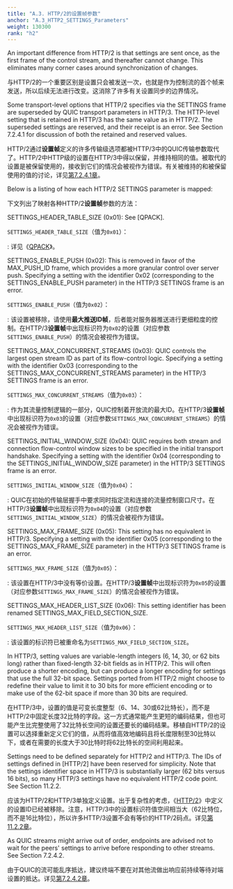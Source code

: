 ```yaml
---
title: "A.3. HTTP/2的设置帧参数"
anchor: "A.3_HTTP2_SETTINGS_Parameters"
weight: 130300
rank: "h2"
---
```


An important difference from HTTP/2 is that settings are sent once, as the first frame of the control stream, and thereafter cannot change. This eliminates many corner cases around synchronization of changes.

与HTTP/2的一个重要区别是设置只会被发送一次，也就是作为控制流的首个帧来发送，所以后续无法进行改变。这消除了许多有关设置同步的边界情况。

Some transport-level options that HTTP/2 specifies via the SETTINGS frame are superseded by QUIC transport parameters in HTTP/3. The HTTP-level setting that is retained in HTTP/3 has the same value as in HTTP/2. The superseded settings are reserved, and their receipt is an error. See Section 7.2.4.1 for discussion of both the retained and reserved values.

HTTP/2通过**设置帧**定义的许多传输级选项都被HTTP/3中的QUIC传输参数取代了。HTTP/2中HTTP级的设置在HTTP/3中得以保留，并维持相同的值。被取代的设置是被保留使用的，接收到它们的情况会被视作为错误。有关被维持的和被保留使用的值的讨论，详见[第7.2.4.1章]()。

Below is a listing of how each HTTP/2 SETTINGS parameter is mapped:

下文列出了映射各种HTTP/2**设置帧**参数的方法：

SETTINGS_HEADER_TABLE_SIZE (0x01):
See [QPACK].

`SETTINGS_HEADER_TABLE_SIZE`（值为`0x01`）：

:   详见《[QPACK]()》。

SETTINGS_ENABLE_PUSH (0x02):
This is removed in favor of the MAX_PUSH_ID frame, which provides a more granular control over server push. Specifying a setting with the identifier 0x02 (corresponding to the SETTINGS_ENABLE_PUSH parameter) in the HTTP/3 SETTINGS frame is an error.

`SETTINGS_ENABLE_PUSH`（值为`0x02`）：

:   该设置被移除，请使用**最大推送ID帧**，后者能对服务器推送进行更细粒度的控制。在HTTP/3**设置帧**中出现标识符为`0x02`的设置（对应参数`SETTINGS_ENABLE_PUSH`）的情况会被视作为错误。

SETTINGS_MAX_CONCURRENT_STREAMS (0x03):
QUIC controls the largest open stream ID as part of its flow-control logic. Specifying a setting with the identifier 0x03 (corresponding to the SETTINGS_MAX_CONCURRENT_STREAMS parameter) in the HTTP/3 SETTINGS frame is an error.

`SETTINGS_MAX_CONCURRENT_STREAMS`（值为`0x03`）：

:   作为其流量控制逻辑的一部分，QUIC控制着开放流的最大ID。在HTTP/3**设置帧**中出现标识符为`0x03`的设置（对应参数`SETTINGS_MAX_CONCURRENT_STREAMS`）的情况会被视作为错误。

SETTINGS_INITIAL_WINDOW_SIZE (0x04):
QUIC requires both stream and connection flow-control window sizes to be specified in the initial transport handshake. Specifying a setting with the identifier 0x04 (corresponding to the SETTINGS_INITIAL_WINDOW_SIZE parameter) in the HTTP/3 SETTINGS frame is an error.

`SETTINGS_INITIAL_WINDOW_SIZE`（值为`0x04`）：

:   QUIC在初始的传输层握手中要求同时指定流和连接的流量控制窗口尺寸。在HTTP/3**设置帧**中出现标识符为`0x04`的设置（对应参数`SETTINGS_INITIAL_WINDOW_SIZE`）的情况会被视作为错误。

SETTINGS_MAX_FRAME_SIZE (0x05):
This setting has no equivalent in HTTP/3. Specifying a setting with the identifier 0x05 (corresponding to the SETTINGS_MAX_FRAME_SIZE parameter) in the HTTP/3 SETTINGS frame is an error.

`SETTINGS_MAX_FRAME_SIZE`（值为`0x05`）：

:   该设置在HTTP/3中没有等价设置。在HTTP/3**设置帧**中出现标识符为`0x05`的设置（对应参数`SETTINGS_MAX_FRAME_SIZE`）的情况会被视作为错误。

SETTINGS_MAX_HEADER_LIST_SIZE (0x06):
This setting identifier has been renamed SETTINGS_MAX_FIELD_SECTION_SIZE.

`SETTINGS_MAX_HEADER_LIST_SIZE`（值为`0x06`）：

:   该设置的标识符已被重命名为`SETTINGS_MAX_FIELD_SECTION_SIZE`。

In HTTP/3, setting values are variable-length integers (6, 14, 30, or 62 bits long) rather than fixed-length 32-bit fields as in HTTP/2. This will often produce a shorter encoding, but can produce a longer encoding for settings that use the full 32-bit space. Settings ported from HTTP/2 might choose to redefine their value to limit it to 30 bits for more efficient encoding or to make use of the 62-bit space if more than 30 bits are required.

在HTTP/3中，设置的值是可变长度整型（6、14、30或62比特长），而不是HTTP/2中固定长度32比特的字段。这一方式通常能产生更短的编码结果，但也可能产生比完整使用了32比特长空间的设置还要长的编码结果。移植自HTTP/2的设置可以选择重新定义它们的值，从而将值高效地编码且将长度限制至30比特以下，或者在需要的长度大于30比特时将62比特长的空间利用起来。

Settings need to be defined separately for HTTP/2 and HTTP/3. The IDs of settings defined in [HTTP/2] have been reserved for simplicity. Note that the settings identifier space in HTTP/3 is substantially larger (62 bits versus 16 bits), so many HTTP/3 settings have no equivalent HTTP/2 code point. See Section 11.2.2.

应该为HTTP/2和HTTP/3单独定义设置。出于复杂性的考虑，《[HTTP/2]()》中定义的设置ID已经被移除。注意，HTTP/3中的设置标识符值空间相当大（62比特位，而不是16比特位），所以许多HTTP/3设置不会有等价的HTTP/2码点。详见[第11.2.2章]()。

As QUIC streams might arrive out of order, endpoints are advised not to wait for the peers' settings to arrive before responding to other streams. See Section 7.2.4.2.

由于QUIC的流可能乱序抵达，建议终端不要在对其他流做出响应前持续等待对端设置的抵达。详见[第7.2.4.2章]()。
